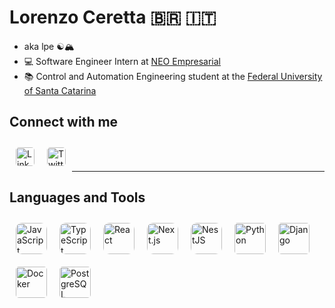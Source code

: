 # Lorenzo Ceretta 🇧🇷 🇮🇹
- aka lpe ☯️🏔️
- 💻 Software Engineer Intern at [NEO Empresarial](https://neo.certi.org.br)
- 📚 Control and Automation Engineering student at the [Federal University of Santa Catarina](https://www.ufsc.br)

## Connect with me

<a href="https://www.linkedin.com/in/lorenzo-ceretta-400a20285/">
  <img align="left" alt="LinkedIn" width="30px" style="margin:10px; border-radius:5px" src="https://upload.wikimedia.org/wikipedia/commons/8/81/LinkedIn_icon.svg" />
</a>
<a href="https://x.com/lorenzopceretta">
  <img align="left" alt="Twitter" width="30px" style="margin:10px; border-radius:5px" src="https://upload.wikimedia.org/wikipedia/commons/thumb/b/b7/X_logo.jpg/1200px-X_logo.jpg?20230724061250" />
</a>

<br />
<br />

---

## Languages and Tools

<img align="left" alt="JavaScript" width="50px" style="margin:10px; border-radius:10px" src="https://cdn.jsdelivr.net/gh/devicons/devicon/icons/javascript/javascript-original.svg" />
<img align="left" alt="TypeScript" width="50px" style="margin:10px; border-radius:10px" src="https://cdn.jsdelivr.net/gh/devicons/devicon/icons/typescript/typescript-original.svg" />
<img align="left" alt="React" width="50px" style="margin:10px; border-radius:10px" src="https://cdn.jsdelivr.net/gh/devicons/devicon/icons/react/react-original.svg" />
<img align="left" alt="Next.js" width="50px" style="margin:10px; border-radius:10px" src="https://cdn.jsdelivr.net/gh/devicons/devicon/icons/nextjs/nextjs-original.svg" />
<img align="left" alt="NestJS" width="50px" style="margin:10px; border-radius:10px" src="https://nestjs.com/img/logo-small.svg" />
<img align="left" alt="Python" width="50px" style="margin:10px; border-radius:5px" src="https://cdn.jsdelivr.net/gh/devicons/devicon/icons/python/python-original.svg" />
<img align="left" alt="Django" width="50px" style="margin:10px; border-radius:5px" src="https://cdn.jsdelivr.net/gh/devicons/devicon/icons/django/django-plain.svg" />
<img align="left" alt="Docker" width="50px" style="margin:10px; border-radius:5px" src="https://cdn.jsdelivr.net/gh/devicons/devicon/icons/docker/docker-original.svg" />
<img align="left" alt="PostgreSQL" width="50px" style="margin:10px; border-radius:5px" src="https://cdn.jsdelivr.net/gh/devicons/devicon/icons/postgresql/postgresql-original.svg" />


<br />
<br />
<br />






